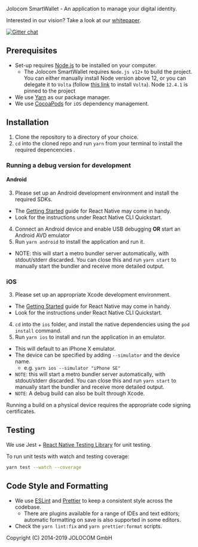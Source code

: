 Jolocom SmartWallet - An application to manage your digital identity.

Interested in our vision? Take a look at our [whitepaper](https://jolocom.io/wp-content/uploads/2019/12/Jolocom-Whitepaper-v2.1-A-Decentralized-Open-Source-Solution-for-Digital-Identity-and-Access-Management.pdf).

[![Gitter chat](https://badges.gitter.im/gitterHQ/gitter.png)](https://gitter.im/jolocom/SmartWallet)

## Prerequisites

- Set-up requires [Node.js](https://nodejs.org/en/download/) to be installed on your computer.
  - The Jolocom SmartWallet requires `Node.js v12+` to build the project. You can either manually install Node version above 12, or you can delegate it to `Volta` (follow [this link](https://docs.volta.sh/guide/getting-started) to install `Volta`). Node `12.4.1` is pinned to the project
- We use [Yarn](https://yarnpkg.com) as our package manager.
- We use [CocoaPods](https://cocoapods.org/) for `iOS` dependency management.

## Installation

1. Clone the repository to a directory of your choice.
2. `cd` into the cloned repo and run `yarn` from your terminal to install the required depencencies .

### Running a debug version for development

#### Android

3. Please set up an Android development environment and install the required SDKs.
  - The [Getting Started](https://facebook.github.io/react-native/docs/getting-started) guide for React Native may come in handy.
  - Look for the instructions under React Native CLI Quickstart.
4. Connect an Android device and enable USB debugging **OR** start an Android AVD emulator
5. Run `yarn android` to install the application and run it.
  - NOTE: this will start a metro bundler server automatically, with stdout/stderr discarded. You can close this and run `yarn start` to manually start the bundler and receive more detailed output.

### iOS

3. Please set up an appropriate Xcode development environment.
  - The [Getting Started](https://facebook.github.io/react-native/docs/getting-started) guide for React Native may come in handy.
  - Look for the instructions under React Native CLI Quickstart.
4. `cd` into the `ios` folder, and install the native dependencies using the `pod install` command.
5. Run `yarn ios` to install and run the application in an emulator.
  - This will default to an iPhone X emulator.
  - The device can be specified by adding `--simulator` and the device name.
    - e.g. `yarn ios --simulator "iPhone SE"`
  - `NOTE`: this will start a metro bundler server automatically, with stdout/stderr discarded. You can close this and run `yarn start` to manually start the bundler and receive more detailed output.
  - `NOTE`: A debug build can also be built through Xcode.

Running a build on a physical device requires the appropriate code signing certificates.

## Testing
We use Jest + [React Native Testing Library](https://testing-library.com/docs/react-native-testing-library/intro/) for unit testing.

To run unit tests with watch and testing coverage:
```bash
yarn test --watch --coverage
```
## Code Style and Formatting

- We use [ESLint](https://eslint.org/) and [Prettier](https://prettier.io/) to keep a consistent style across the codebase.
  - There are plugins available for a range of IDEs and text editors; automatic formatting on save is also supported in some editors.
- Check the `yarn lint:fix` and `yarn prettier:format` scripts.

Copyright (C) 2014-2019 JOLOCOM GmbH


